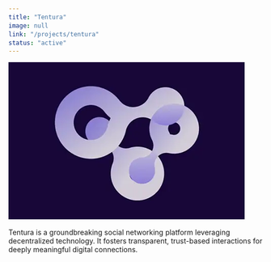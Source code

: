 ```yaml
---
title: "Tentura"
image: null
link: "/projects/tentura"
status: "active"
---
```


![preview](/projects/tentura.webp)

Tentura is a groundbreaking social networking platform leveraging decentralized technology. It fosters transparent, trust-based interactions for deeply meaningful digital connections.
